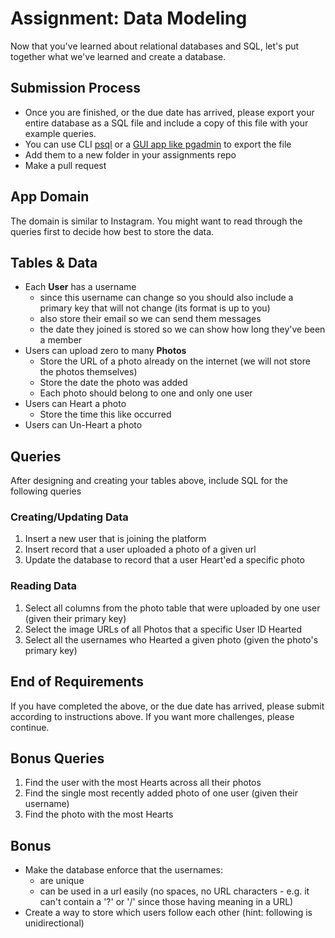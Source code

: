 # Assignment: Data Modeling

Now that you've learned about relational databases and SQL, let's put together what we've learned and create a database.

## Submission Process

- Once you are finished, or the due date has arrived, please export your entire database as a SQL file and include a copy of this file with your example queries.
- You can use CLI [psql](https://www.postgresql.org/docs/9.1/backup-dump.html) or a [GUI app like pgadmin](https://www.pgadmin.org/) to export the file
- Add them to a new folder in your assignments repo
- Make a pull request


## App Domain

The domain is similar to Instagram. You might want to read through the queries first to decide how best to store the data.


## Tables & Data

- Each **User** has a username
  - since this username can change so you should also include a primary key that will not change (its format is up to you)
  - also store their email so we can send them messages
  - the date they joined is stored so we can show how long they've been a member
- Users can upload zero to many **Photos**
  - Store the URL of a photo already on the internet (we will not store the photos themselves)
  - Store the date the photo was added
  - Each photo should belong to one and only one user
- Users can Heart a photo
  - Store the time this like occurred
- Users can Un-Heart a photo


## Queries

After designing and creating your tables above, include SQL for the following queries 

### Creating/Updating Data

1. Insert a new user that is joining the platform
1. Insert record that a user uploaded a photo of a given url
1. Update the database to record that a user Heart'ed a specific photo  

### Reading Data

1. Select all columns from the photo table that were uploaded by one user (given their primary key)
1. Select the image URLs of all Photos that a specific User ID Hearted
1. Select all the usernames who Hearted a given photo (given the photo's primary key)

## End of Requirements

If you have completed the above, or the due date has arrived, please submit according to instructions above. If you want more challenges, please continue.

## Bonus Queries

1. Find the user with the most Hearts across all their photos
1. Find the single most recently added photo of one user (given their username)
1. Find the photo with the most Hearts

## Bonus

- Make the database enforce that the usernames:
  - are unique
  - can be used in a url easily (no spaces, no URL characters - e.g. it can't contain a '?'
  or '/' since those having meaning in a URL)
- Create a way to store which users follow each other (hint: following is unidirectional)
